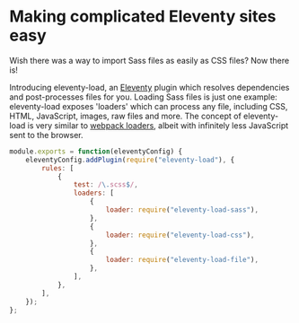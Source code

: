 # Making complicated Eleventy sites easy

Wish there was a way to import Sass files as easily as CSS files? Now there is!

Introducing eleventy-load, an [Eleventy](https://11ty.dev/) plugin which resolves dependencies and post-processes files for you. Loading Sass files is just one example: eleventy-load exposes 'loaders' which can process any file, including CSS, HTML, JavaScript, images, raw files and more. The concept of eleventy-load is very similar to [webpack loaders](https://webpack.js.org/loaders/), albeit with infinitely less JavaScript sent to the browser.

```js
module.exports = function(eleventyConfig) {
    eleventyConfig.addPlugin(require("eleventy-load"), {
        rules: [
            {
                test: /\.scss$/,
                loaders: [
                    {
                        loader: require("eleventy-load-sass"),
                    },
                    {
                        loader: require("eleventy-load-css"),
                    },
                    {
                        loader: require("eleventy-load-file"),
                    },
                ],
            },
        ],
    });
};
```